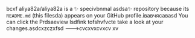 bcxf
aliya82a/aliya82a is a ✨ specivbnmal asdsa✨ repository because its `README.md` (this filesda) appears on your GitHub profile.івавчясавasd
You can click the Prdsaeview lsdfink tofshvfvcte take a look at your changes.asdcxzczxfsd
--->cvcxvxcvxcv
xv
